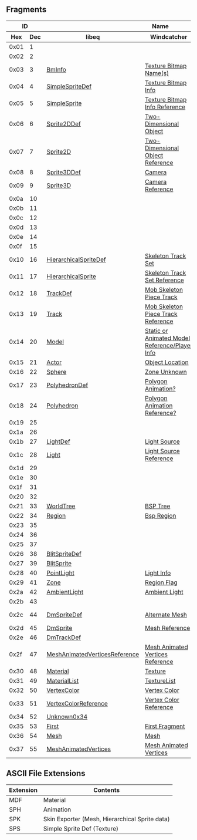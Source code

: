 ## Fragments

<table id="fragments">
  <thead>
    <tr>
      <th colspan="2">ID</th>
      <th colspan="3">Name</th>
    </tr>
    <tr>
      <th>Hex</th>
      <th>Dec</th>
      <th>libeq</th>
      <th>Windcatcher</th>
      <th>WLDCOM.EXE</th>
    </tr>
  </thead>
  <tbody>
    <tr>
      <td>0x01</td>
      <td>1</td>
      <td></td>
      <td></td>
      <td><a href="https://wld-doc.github.io/object-types/overview/#defaultpalettefile---0x01">DEFAULTPALETTEFILE %s</a></td>
    </tr>
    <tr>
      <td>0x02</td>
      <td>2</td>
      <td></td>
      <td></td>
      <td><a href="https://wld-doc.github.io/object-types/overview/#userdata---0x02">USERDATA %s</a></td>
    </tr>
    <tr>
      <td>0x03</td>
      <td>3</td>
      <td><a href="https://github.com/cjab/libeq/blob/master/crates/libeq_wld/src/parser/fragments/bm_info.rs">BmInfo</a></td>
      <td><a href="https://github.com/EQEmu/eqemu-docs-v2/blob/main/docs/server/zones/customizing-zones/wld-file-reference.md#0x03--texture-bitmap-names--plain">Texture Bitmap Name(s)</a></td>
      <td><a href="https://wld-doc.github.io/object-types/overview/#frame---0x03">FRAME and BMINFO</a></td>
    </tr>
    <tr>
      <td>0x04</td>
      <td>4</td>
      <td><a href="https://github.com/cjab/libeq/blob/master/crates/libeq_wld/src/parser/fragments/simple_sprite_def.rs">SimpleSpriteDef</a></td>
      <td><a href="https://github.com/EQEmu/eqemu-docs-v2/blob/main/docs/server/zones/customizing-zones/wld-file-reference.md#0x04--texture-bitmap-info--plain">Texture Bitmap Info</a></td>
      <td><a href="https://wld-doc.github.io/object-types/overview/#simplespritedef---0x04">SIMPLESPRITEDEF</a></td>
    </tr>
    <tr>
      <td>0x05</td>
      <td>5</td>
      <td><a href="https://github.com/cjab/libeq/blob/master/crates/libeq_wld/src/parser/fragments/simple_sprite.rs">SimpleSprite</a></td>
      <td><a href="https://github.com/EQEmu/eqemu-docs-v2/blob/main/docs/server/zones/customizing-zones/wld-file-reference.md#0x05--texture-bitmap-info-reference--reference">Texture Bitmap Info Reference</a></td>
      <td><a href="https://wld-doc.github.io/object-types/overview/#simplespriteinst---0x05">SIMPLESPRITEINST</a></td>
    </tr>
    <tr>
      <td>0x06</td>
      <td>6</td>
      <td><a href="https://github.com/cjab/libeq/blob/master/crates/libeq_wld/src/parser/fragments/sprite_2d_def.rs">Sprite2DDef</a></td>
      <td><a href="https://github.com/EQEmu/eqemu-docs-v2/blob/main/docs/server/zones/customizing-zones/wld-file-reference.md#0x06--two-dimensional-object--plain">Two-Dimensional Object</a></td>
      <td><a href="https://wld-doc.github.io/object-types/overview/#2dspritedef---0x06">2DSPRITEDEF</a></td>
    </tr>
    <tr>
      <td>0x07</td>
      <td>7</td>
      <td><a href="https://github.com/cjab/libeq/blob/master/crates/libeq_wld/src/parser/fragments/sprite_2d.rs">Sprite2D</a></td>
      <td><a href="https://github.com/EQEmu/eqemu-docs-v2/blob/main/docs/server/zones/customizing-zones/wld-file-reference.md#0x07--camera-reference--reference">Two-Dimensional Object Reference</a></td>
      <td><a href="https://wld-doc.github.io/object-types/overview/#0x07">2DSPRITE (ref)</a></td>
    </tr>
    <tr>
      <td>0x08</td>
      <td>8</td>
      <td><a href="https://github.com/cjab/libeq/blob/master/crates/libeq_wld/src/parser/fragments/sprite_3d_def.rs">Sprite3DDef</a></td>
      <td><a href="https://github.com/EQEmu/eqemu-docs-v2/blob/main/docs/server/zones/customizing-zones/wld-file-reference.md#0x08--camera--plain">Camera</a></td>
      <td><a href="https://wld-doc.github.io/object-types/overview/#3dspritedef---0x08">3DSPRITEDEF</a></td>
    </tr>
    <tr>
      <td>0x09</td>
      <td>9</td>
      <td><a href="https://github.com/cjab/libeq/blob/master/crates/libeq_wld/src/parser/fragments/sprite_3d.rs">Sprite3D</a></td>
      <td><a href="https://github.com/EQEmu/eqemu-docs-v2/blob/main/docs/server/zones/customizing-zones/wld-file-reference.md#0x09--camera-reference--reference">Camera Reference</a></td>
      <td><a href="https://wld-doc.github.io/object-types/overview/#0x09">3DSPRITE (ref)</a></td>
    </tr>
    <tr>
      <td>0x0a</td>
      <td>10</td>
      <td></td>
      <td></td>
      <td><a href="https://wld-doc.github.io/object-types/overview/#4dspritedef---0xa">4DSPRITEDEF</a></td>
    </tr>
    <tr>
      <td>0x0b</td>
      <td>11</td>
      <td></td>
      <td></td>
      <td><a href="https://wld-doc.github.io/object-types/overview/#0xb">4DSPRITE (ref)</a></td>
    </tr>
    <tr>
      <td>0x0c</td>
      <td>12</td>
      <td></td>
      <td></td>
      <td><a href="https://wld-doc.github.io/object-types/overview/#particlespritedef---0xc">PARTICLESPRITEDEF</a></td>
    </tr>
    <tr>
      <td>0x0d</td>
      <td>13</td>
      <td></td>
      <td></td>
      <td><a href="https://wld-doc.github.io/object-types/overview/#0xd">PARTICLESPRITE (ref)</a></td>
    </tr>
    <tr>
      <td>0x0e</td>
      <td>14</td>
      <td></td>
      <td></td>
      <td><a href="https://wld-doc.github.io/object-types/overview/#compositespritedef---0xe">COMPOSITESPRITEDEF</a></td>
    </tr>
    <tr>
      <td>0x0f</td>
      <td>15</td>
      <td></td>
      <td></td>
      <td><a href="https://wld-doc.github.io/object-types/overview/#0xf">COMPOSITESPRITE (ref)</a></td>
    </tr>
    <tr>
      <td>0x10</td>
      <td>16</td>
      <td><a href="https://github.com/cjab/libeq/blob/master/crates/libeq_wld/src/parser/fragments/hierarchical_sprite_def.rs">HierarchicalSpriteDef</a></td>
      <td><a href="https://github.com/EQEmu/eqemu-docs-v2/blob/main/docs/server/zones/customizing-zones/wld-file-reference.md#0x10--skeleton-track-set--plain">Skeleton Track Set</a></td>
      <td><a href="https://wld-doc.github.io/object-types/overview/#hierarchicalspritedef---0x10">HIERARCHICALSPRITEDEF</a></td>
    </tr>
    <tr>
      <td>0x11</td>
      <td>17</td>
      <td><a href="https://github.com/cjab/libeq/blob/master/crates/libeq_wld/src/parser/fragments/hierarchical_sprite.rs">HierarchicalSprite</a></td>
      <td><a href="https://github.com/EQEmu/eqemu-docs-v2/blob/main/docs/server/zones/customizing-zones/wld-file-reference.md#0x11--skeleton-track-set-reference--reference">Skeleton Track Set Reference</a></td>
      <td><a href="https://wld-doc.github.io/object-types/overview/#0x11">HIERARCHICALSPRITE (ref)</a></td>
    </tr>
    <tr>
      <td>0x12</td>
      <td>18</td>
      <td><a href="https://github.com/cjab/libeq/blob/master/crates/libeq_wld/src/parser/fragments/track_def.rs">TrackDef</a></td>
      <td><a href="https://github.com/EQEmu/eqemu-docs-v2/blob/main/docs/server/zones/customizing-zones/wld-file-reference.md#0x12--mob-skeleton-piece-track--plain">Mob Skeleton Piece Track</a></td>
      <td><a href="https://wld-doc.github.io/object-types/overview/#trackdefinition--0x12">TRACKDEFINITION</a></td>
    </tr>
    <tr>
      <td>0x13</td>
      <td>19</td>
      <td><a href="https://github.com/cjab/libeq/blob/master/crates/libeq_wld/src/parser/fragments/track.rs">Track</a></td>
      <td><a href="https://github.com/EQEmu/eqemu-docs-v2/blob/main/docs/server/zones/customizing-zones/wld-file-reference.md#0x13--mob-skeleton-piece-track-reference--reference">Mob Skeleton Piece Track Reference</a></td>
      <td><a href="https://wld-doc.github.io/object-types/overview/#trackinstance---0x13">TRACKINSTANCE</a></td>
    </tr>
    <tr>
      <td>0x14</td>
      <td>20</td>
      <td><a href="https://github.com/cjab/libeq/blob/master/crates/libeq_wld/src/parser/fragments/model.rs">Model</a></td>
      <td><a href="https://github.com/EQEmu/eqemu-docs-v2/blob/main/docs/server/zones/customizing-zones/wld-file-reference.md#0x14--static-or-animated-model-referenceplayer-info--plain">Static or Animated Model Reference/Player Info</a></td>
      <td><a href="https://wld-doc.github.io/object-types/overview/#actordef---0x14">ACTORDEF</a></td>
    </tr>
    <tr>
      <td>0x15</td>
      <td>21</td>
      <td><a href="https://github.com/cjab/libeq/blob/master/crates/libeq_wld/src/parser/fragments/actor.rs">Actor</a></td>
      <td><a href="https://github.com/EQEmu/eqemu-docs-v2/blob/main/docs/server/zones/customizing-zones/wld-file-reference.md#0x15--object-location--reference">Object Location</a></td>
      <td><a href="https://wld-doc.github.io/object-types/overview/#actorinst---0x15">ACTORINST</a></td>
    </tr>
    <tr>
      <td>0x16</td>
      <td>22</td>
      <td><a href="https://github.com/cjab/libeq/blob/master/crates/libeq_wld/src/parser/fragments/sphere.rs">Sphere</a></td>
      <td><a href="https://github.com/EQEmu/eqemu-docs-v2/blob/main/docs/server/zones/customizing-zones/wld-file-reference.md#0x16--zone-unknown--plain">Zone Unknown</a></td>
      <td><a href="https://wld-doc.github.io/object-types/overview/#0x16">SPHERE (ref)</a></td>
    </tr>
    <tr>
      <td>0x17</td>
      <td>23</td>
      <td><a href="https://github.com/cjab/libeq/blob/master/crates/libeq_wld/src/parser/fragments/polyhedron_def.rs">PolyhedronDef</a></td>
      <td><a href="https://github.com/EQEmu/eqemu-docs-v2/blob/main/docs/server/zones/customizing-zones/wld-file-reference.md#0x17--polygon-animation--plain">Polygon Animation?</a></td>
      <td><a href="https://wld-doc.github.io/object-types/overview/#polyhedrondefinition---0x17">POLYHEDRONDEFINITION</a></td>
    </tr>
    <tr>
      <td>0x18</td>
      <td>24</td>
      <td><a href="https://github.com/cjab/libeq/blob/master/crates/libeq_wld/src/parser/fragments/polyhedron.rs">Polyhedron</a></td>
      <td><a href="https://github.com/EQEmu/eqemu-docs-v2/blob/main/docs/server/zones/customizing-zones/wld-file-reference.md#0x18--polygon-animation-reference--reference">Polygon Animation Reference?</a></td>
      <td><a href="https://wld-doc.github.io/object-types/overview/#0x18">POLYHEDRON (ref)</a></td>
    </tr>
    <tr>
      <td>0x19</td>
      <td>25</td>
      <td></td>
      <td></td>
      <td><a href="https://wld-doc.github.io/object-types/overview/#spherelistdefinition---0x19">SPHERELISTDEFINITION</a></td>
    </tr>
    <tr>
      <td>0x1a</td>
      <td>26</td>
      <td></td>
      <td></td>
      <td><a href="https://wld-doc.github.io/object-types/overview/#0x1a">SPHERELIST (ref)</a></td>
    </tr>
    <tr>
      <td>0x1b</td>
      <td>27</td>
      <td><a href="https://github.com/cjab/libeq/blob/master/crates/libeq_wld/src/parser/fragments/light_def.rs">LightDef</a></td>
      <td><a href="https://github.com/EQEmu/eqemu-docs-v2/blob/main/docs/server/zones/customizing-zones/wld-file-reference.md#0x1b--light-source--plain">Light Source</a></td>
      <td><a href="https://wld-doc.github.io/object-types/overview/#lightdefinition---0x1b">LIGHTDEFINITION</a></td>
    </tr>
    <tr>
      <td>0x1c</td>
      <td>28</td>
      <td><a href="https://github.com/cjab/libeq/blob/master/crates/libeq_wld/src/parser/fragments/light.rs">Light</a></td>
      <td><a href="https://github.com/EQEmu/eqemu-docs-v2/blob/main/docs/server/zones/customizing-zones/wld-file-reference.md#0x1c--light-source-reference--reference">Light Source Reference</a></td>
      <td><a href="https://wld-doc.github.io/object-types/overview/#0x1c">LIGHT (ref)</a></td>
    </tr>
    <tr>
      <td>0x1d</td>
      <td>29</td>
      <td></td>
      <td></td>
      <td><a href="https://wld-doc.github.io/object-types/overview/#pointlight---0x1d">POINTLIGHT ????</a></td>
    </tr>
    <tr>
      <td>0x1e</td>
      <td>30</td>
      <td></td>
      <td></td>
      <td></td>
    </tr>
    <tr>
      <td>0x1f</td>
      <td>31</td>
      <td></td>
      <td></td>
      <td><a href="https://wld-doc.github.io/object-types/overview/#sounddefinition---0x1f">SOUNDDEFINITION</a></td>
    </tr>
    <tr>
      <td>0x20</td>
      <td>32</td>
      <td></td>
      <td></td>
      <td><a href="https://wld-doc.github.io/object-types/overview/#soundinstance---0x20">SOUNDINSTANCE</a></td>
    </tr>
    <tr>
      <td>0x21</td>
      <td>33</td>
      <td><a href="https://github.com/cjab/libeq/blob/master/crates/libeq_wld/src/parser/fragments/world_tree.rs">WorldTree</a></td>
      <td><a href="https://github.com/EQEmu/eqemu-docs-v2/blob/main/docs/server/zones/customizing-zones/wld-file-reference.md#0x21--bsp-tree--plain">BSP Tree</a></td>
      <td><a href="https://wld-doc.github.io/object-types/overview/#worldtree---0x21">WORLDTREE</a></td>
    </tr>
    <tr>
      <td>0x22</td>
      <td>34</td>
      <td><a href="https://github.com/cjab/libeq/blob/master/crates/libeq_wld/src/parser/fragments/region.rs">Region</a></td>
      <td><a href="https://github.com/EQEmu/eqemu-docs-v2/blob/main/docs/server/zones/customizing-zones/wld-file-reference.md#0x22--bsp-region--plain">Bsp Region</a></td>
      <td><a href="https://wld-doc.github.io/object-types/overview/#region---0x22">REGION</a></td>
    </tr>
    <tr>
      <td>0x23</td>
      <td>35</td>
      <td></td>
      <td></td>
      <td><a href="https://wld-doc.github.io/object-types/overview/#activegeometryregion--0x23">ACTIVEGEOMETRYREGION</a></td>
    </tr>
    <tr>
      <td>0x24</td>
      <td>36</td>
      <td></td>
      <td></td>
      <td><a href="https://wld-doc.github.io/object-types/overview/#skyregion---0x24">SKYREGION</a></td>
    </tr>
    <tr>
      <td>0x25</td>
      <td>37</td>
      <td></td>
      <td></td>
      <td><a href="https://wld-doc.github.io/object-types/overview/#directionallight---0x25">DIRECTIONALLIGHT ????</a></td>
    </tr>
    <tr>
      <td>0x26</td>
      <td>38</td>
      <td><a href="https://github.com/cjab/libeq/blob/master/crates/libeq_wld/src/parser/fragments/blit_sprite_def.rs">BlitSpriteDef</a></td>
      <td></td>
      <td><a href="https://wld-doc.github.io/object-types/overview/#blitspritedefinition---0x26">BLITSPRITEDEFINITION</a></td>
    </tr>
    <tr>
      <td>0x27</td>
      <td>39</td>
      <td><a href="https://github.com/cjab/libeq/blob/master/crates/libeq_wld/src/parser/fragments/blit_sprite.rs">BlitSprite</a></td>
      <td></td>
      <td><a href="https://wld-doc.github.io/object-types/overview/#0x27">BLITSPRITE (ref)</a></td>
    </tr>
    <tr>
      <td>0x28</td>
      <td>40</td>
      <td><a href="https://github.com/cjab/libeq/blob/master/crates/libeq_wld/src/parser/fragments/point_light.rs">PointLight</a></td>
      <td><a href="https://github.com/EQEmu/eqemu-docs-v2/blob/main/docs/server/zones/customizing-zones/wld-file-reference.md#0x28--light-info--reference">Light Info</a></td>
      <td><a href="https://wld-doc.github.io/object-types/overview/#pointlight-regions---0x28">POINTLIGHT</a></td>
    </tr>
    <tr>
      <td>0x29</td>
      <td>41</td>
      <td><a href="https://github.com/cjab/libeq/blob/master/crates/libeq_wld/src/parser/fragments/zone.rs">Zone</a></td>
      <td><a href="https://github.com/EQEmu/eqemu-docs-v2/blob/main/docs/server/zones/customizing-zones/wld-file-reference.md#0x29--region-flag--plain">Region Flag</a></td>
      <td><a href="https://wld-doc.github.io/object-types/overview/#zone---0x29">ZONE</a></td>
    </tr>
    <tr>
      <td>0x2a</td>
      <td>42</td>
      <td><a href="https://github.com/cjab/libeq/blob/master/crates/libeq_wld/src/parser/fragments/ambient_light.rs">AmbientLight</a></td>
      <td><a href="https://github.com/EQEmu/eqemu-docs-v2/blob/main/docs/server/zones/customizing-zones/wld-file-reference.md#0x2a--ambient-light--reference">Ambient Light</a></td>
      <td><a href="https://wld-doc.github.io/object-types/overview/#ambientlight---0x2a">AMBIENTLIGHT</a></td>
    </tr>
    <tr>
      <td>0x2b</td>
      <td>43</td>
      <td></td>
      <td></td>
      <td><a href="https://wld-doc.github.io/object-types/overview/#directionallight-static-flag---0x2b">DIRECTIONALLIGHT</a></td>
    </tr>
    <tr>
      <td>0x2c</td>
      <td>44</td>
      <td><a href="https://github.com/cjab/libeq/blob/master/crates/libeq_wld/src/parser/fragments/dm_sprite_def.rs">DmSpriteDef</a></td>
      <td><a href="https://github.com/EQEmu/eqemu-docs-v2/blob/main/docs/server/zones/customizing-zones/wld-file-reference.md#0x2c--alternate-mesh--plain">Alternate Mesh</a></td>
      <td>DMSPRITEDEF (suspected)</td>
    </tr>
    <tr>
      <td>0x2d</td>
      <td>45</td>
      <td><a href="https://github.com/cjab/libeq/blob/master/crates/libeq_wld/src/parser/fragments/dm_sprite.rs">DmSprite</a></td>
      <td><a href="https://github.com/EQEmu/eqemu-docs-v2/blob/main/docs/server/zones/customizing-zones/wld-file-reference.md#0x2d--mesh-reference--reference">Mesh Reference</a></td>
      <td></td>
    </tr>
    <tr>
      <td>0x2e</td>
      <td>46</td>
      <td><a href="https://github.com/cjab/libeq/blob/master/crates/libeq_wld/src/parser/fragments/dm_track_def.rs">DmTrackDef</a></td>
      <td></td>
      <td></td>
    </tr>
    <tr>
      <td>0x2f</td>
      <td>47</td>
      <td><a href="https://github.com/cjab/libeq/blob/master/crates/libeq_wld/src/parser/fragments/mesh_animated_vertices_reference.rs">MeshAnimatedVerticesReference</a></td>
      <td><a href="https://github.com/EQEmu/eqemu-docs-v2/blob/main/docs/server/zones/customizing-zones/wld-file-reference.md#0x2f--mesh-animated-vertices-reference--reference">Mesh Animated Vertices Reference</a></td>
      <td></td>
    </tr>
    <tr>
      <td>0x30</td>
      <td>48</td>
      <td><a href="https://github.com/cjab/libeq/blob/master/crates/libeq_wld/src/parser/fragments/material.rs">Material</a></td>
      <td><a href="https://github.com/EQEmu/eqemu-docs-v2/blob/main/docs/server/zones/customizing-zones/wld-file-reference.md#0x30--texture--reference">Texture</a></td>
      <td>MATERIALDEFINITION</td>
    </tr>
    <tr>
      <td>0x31</td>
      <td>49</td>
      <td><a href="https://github.com/cjab/libeq/blob/master/crates/libeq_wld/src/parser/fragments/material_list.rs">MaterialList</a></td>
      <td><a href="https://github.com/EQEmu/eqemu-docs-v2/blob/main/docs/server/zones/customizing-zones/wld-file-reference.md#0x31--texture-list--plain">TextureList</a></td>
      <td>MATERIALPALETTE</td>
    </tr>
    <tr>
      <td>0x32</td>
      <td>50</td>
      <td><a href="https://github.com/cjab/libeq/blob/master/crates/libeq_wld/src/parser/fragments/vertex_color.rs">VertexColor</a></td>
      <td><a href="https://github.com/EQEmu/eqemu-docs-v2/blob/main/docs/server/zones/customizing-zones/wld-file-reference.md#0x32--vertex-color--plain">Vertex Color</a></td>
      <td></td>
    </tr>
    <tr>
      <td>0x33</td>
      <td>51</td>
      <td><a href="https://github.com/cjab/libeq/blob/master/crates/libeq_wld/src/parser/fragments/vertex_color_reference.rs">VertexColorReference</a></td>
      <td><a href="https://github.com/EQEmu/eqemu-docs-v2/blob/main/docs/server/zones/customizing-zones/wld-file-reference.md#0x33--vertex-color-reference--reference">Vertex Color Reference</a></td>
      <td></td>
    </tr>
    <tr>
      <td>0x34</td>
      <td>52</td>
      <td><a href="https://github.com/cjab/libeq/blob/master/crates/libeq_wld/src/parser/fragments/unknown_0x34.rs">Unknown0x34</a></td>
      <td></td>
      <td></td>
    </tr>
    <tr>
      <td>0x35</td>
      <td>53</td>
      <td><a href="https://github.com/cjab/libeq/blob/master/crates/libeq_wld/src/parser/fragments/first.rs">First</a></td>
      <td><a href="https://github.com/EQEmu/eqemu-docs-v2/blob/main/docs/server/zones/customizing-zones/wld-file-reference.md#0x35--first-fragment--plain">First Fragment</a></td>
      <td></td>
    </tr>
    <tr>
      <td>0x36</td>
      <td>54</td>
      <td><a href="https://github.com/cjab/libeq/blob/master/crates/libeq_wld/src/parser/fragments/mesh.rs">Mesh</a></td>
      <td><a href="https://github.com/EQEmu/eqemu-docs-v2/blob/main/docs/server/zones/customizing-zones/wld-file-reference.md#0x36--mesh--plain">Mesh</a></td>
      <td>DMSPRITEDEF2</td>
    </tr>
    <tr>
      <td>0x37</td>
      <td>55</td>
      <td><a href="https://github.com/cjab/libeq/blob/master/crates/libeq_wld/src/parser/fragments/mesh_animated_vertices.rs">MeshAnimatedVertices</a></td>
      <td><a href="https://github.com/EQEmu/eqemu-docs-v2/blob/main/docs/server/zones/customizing-zones/wld-file-reference.md#0x37--mesh-animated-vertices--plain">Mesh Animated Vertices</a></td>
      <td>DMTRACKDEF</td>
    </tr>
  </tbody>
</table>

## ASCII File Extensions
<table id="ascii-file-extensions">
  <thead>
    <tr>
      <th>Extension</th>
      <th>Contents</th>
    </tr>
  </thead>
  <tbody>
    <tr>
      <td>MDF</td>
      <td>Material</td>
    </tr>
    <tr>
      <td>SPH</td>
      <td>Animation</td>
    </tr>
    <tr>
      <td>SPK</td>
      <td>Skin Exporter (Mesh, Hierarchical Sprite data)</td>
    </tr>
    <tr>
      <td>SPS</td>
      <td>Simple Sprite Def (Texture)</td>
    </tr>
  </tbody>
</table>
